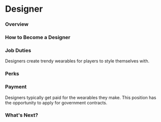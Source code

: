 # Designer

### Overview
### How to Become a Designer
### Job Duties
Designers create trendy wearables for players to style themselves with.
### Perks
### Payment
Designers typically get paid for the wearables they make. This position has the opportunity to apply for government contracts.
### What's Next?